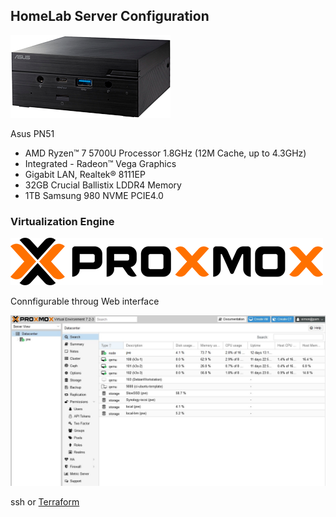 ## HomeLab Server Configuration
![](../diskstaion/img/PN51.png)

Asus PN51
* AMD Ryzen™ 7 5700U Processor 1.8GHz (12M Cache, up to 4.3GHz)
* Integrated - Radeon™ Vega Graphics
* Gigabit LAN, Realtek® 8111EP
* 32GB Crucial Ballistix LDDR4 Memory
* 1TB Samsung 980 NVME PCIE4.0 

### Virtualization Engine
![](img/Proxmox-logo-500.png)

Connfigurable throug Web interface

![](img/pve-screenshot.jpg)

ssh or [Terraform](https://registry.terraform.io/providers/Telmate/proxmox/latest/docs)